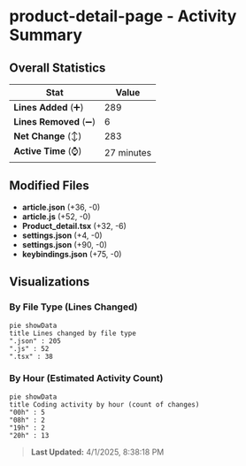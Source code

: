 # product-detail-page - Activity Summary 

## Overall Statistics

| Stat                   | Value                                                             |
| ---------------------- | ----------------------------------------------------------------- |
| **Lines Added** (➕)   | 289                                          |
| **Lines Removed** (➖) | 6                                        |
| **Net Change** (↕)    | 283                |
| **Active Time** (⌚)   | 27 minutes |


## Modified Files
- **article.json** (+36, -0)
- **article.js** (+52, -0)
- **Product_detail.tsx** (+32, -6)
- **settings.json** (+4, -0)
- **settings.json** (+90, -0)
- **keybindings.json** (+75, -0)

## Visualizations

### By File Type (Lines Changed)

```mermaid
pie showData
title Lines changed by file type
".json" : 205
".js" : 52
".tsx" : 38
```

### By Hour (Estimated Activity Count)

```mermaid
pie showData
title Coding activity by hour (count of changes)
"00h" : 5
"08h" : 2
"19h" : 2
"20h" : 13
```


> **Last Updated:** 4/1/2025, 8:38:18 PM